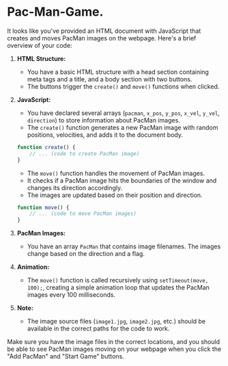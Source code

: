 # Pac-Man-Game.
It looks like you've provided an HTML document with JavaScript that creates and moves PacMan images on the webpage. Here's a brief overview of your code:

1. **HTML Structure:**
    - You have a basic HTML structure with a head section containing meta tags and a title, and a body section with two buttons.
    - The buttons trigger the `create()` and `move()` functions when clicked.

2. **JavaScript:**
    - You have declared several arrays (`pacman`, `x_pos`, `y_pos`, `x_vel`, `y_vel`, `direction`) to store information about PacMan images.
    - The `create()` function generates a new PacMan image with random positions, velocities, and adds it to the document body.

    ```javascript
    function create() {
        // ... (code to create PacMan image)
    }
    ```

    - The `move()` function handles the movement of PacMan images.
    - It checks if a PacMan image hits the boundaries of the window and changes its direction accordingly.
    - The images are updated based on their position and direction.

    ```javascript
    function move() {
        // ... (code to move PacMan images)
    }
    ```

3. **PacMan Images:**
    - You have an array `PacMan` that contains image filenames. The images change based on the direction and a flag.

4. **Animation:**
    - The `move()` function is called recursively using `setTimeout(move, 100);`, creating a simple animation loop that updates the PacMan images every 100 milliseconds.

5. **Note:**
    - The image source files (`image1.jpg`, `image2.jpg`, etc.) should be available in the correct paths for the code to work.

Make sure you have the image files in the correct locations, and you should be able to see PacMan images moving on your webpage when you click the "Add PacMan" and "Start Game" buttons.




